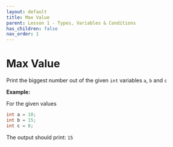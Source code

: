 ```yaml
---
layout: default
title: Max Value
parent: Lesson 1 - Types, Variables & Conditions
has_children: false
nav_order: 1
---
```


# Max Value

Print the biggest number out of the given `int` variables `a`, `b` and `c`  

**Example:**

For the given values

``` csharp
int a = 10;
int b = 15;
int c = 8;
```

The output should print: `15`
